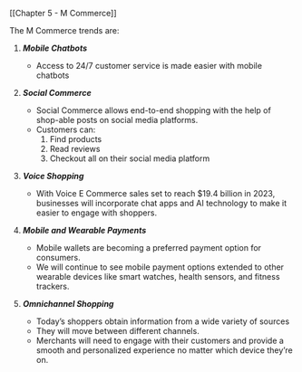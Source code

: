 
[[Chapter 5 - M Commerce]]

The M Commerce trends are:
1. ***Mobile Chatbots***
	- Access to 24/7 customer service is made easier with mobile chatbots 

2. ***Social Commerce***
	- Social Commerce allows end-to-end shopping with the help of shop-able posts on social media platforms.
	- Customers can:
		1. Find products
		2. Read reviews
		3. Checkout
	 all on their social media platform

3. ***Voice Shopping***
	- With Voice E Commerce sales set to reach $19.4 billion in 2023, businesses will incorporate chat apps and AI technology to make it easier to engage with shoppers.

4. ***Mobile and Wearable Payments***
	- Mobile wallets are becoming a preferred payment option for consumers. 
	- We will continue to see mobile payment options extended to other wearable devices like smart watches, health sensors, and fitness trackers.

5. ***Omnichannel Shopping***
	- Today’s shoppers obtain information from a wide variety of sources 
	- They will move between different channels. 
	- Merchants will need to engage with their customers and provide a smooth and personalized experience no matter which device they’re on.